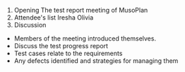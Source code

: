 1. Opening
   The test report meeting of MusoPlan
2. Attendee's list
   Iresha
   Olivia
3. Discussion

- Members of the meeting introduced themselves.
- Discuss the test progress report
- Test cases relate to the requirements
- Any defects identified and strategies for managing them


